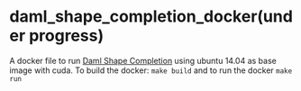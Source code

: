 # daml_shape_completion_docker(under progress)

A docker file to run [Daml Shape Completion](https://github.com/davidstutz/daml-shape-completion) using ubuntu 14.04 as base image with cuda.
To build the docker: ```make build``` and to run the docker ```make run```

